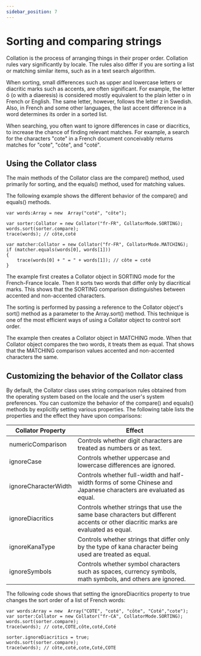 ```yaml
---
sidebar_position: 7
---
```


# Sorting and comparing strings

Collation is the process of arranging things in their proper order. Collation
rules vary significantly by locale. The rules also differ if you are sorting a
list or matching similar items, such as in a text search algorithm.

When sorting, small differences such as upper and lowercase letters or diacritic
marks such as accents, are often significant. For example, the letter ö (o with
a diaeresis) is considered mostly equivalent to the plain letter o in French or
English. The same letter, however, follows the letter z in Swedish. Also, in
French and some other languages, the last accent difference in a word determines
its order in a sorted list.

When searching, you often want to ignore differences in case or diacritics, to
increase the chance of finding relevant matches. For example, a search for the
characters "cote" in a French document conceivably returns matches for "cote",
"côte", and "coté".

## Using the Collator class

The main methods of the Collator class are the compare() method, used primarily
for sorting, and the equals() method, used for matching values.

The following example shows the different behavior of the compare() and equals()
methods.

```
var words:Array = new  Array("coté", "côte");

var sorter:Collator = new Collator("fr-FR", CollatorMode.SORTING);
words.sort(sorter.compare);
trace(words); // côte,coté

var matcher:Collator = new Collator("fr-FR", CollatorMode.MATCHING);
if (matcher.equals(words[0], words[1]))
{
	trace(words[0] + " = " + words[1]); // côte = coté
}
```

The example first creates a Collator object in SORTING mode for the
French-France locale. Then it sorts two words that differ only by diacritical
marks. This shows that the SORTING comparison distinguishes between accented and
non-accented characters.

The sorting is performed by passing a reference to the Collator object's sort()
method as a parameter to the Array.sort() method. This technique is one of the
most efficient ways of using a Collator object to control sort order.

The example then creates a Collator object in MATCHING mode. When that Collator
object compares the two words, it treats them as equal. That shows that the
MATCHING comparison values accented and non-accented characters the same.

## Customizing the behavior of the Collator class

By default, the Collator class uses string comparison rules obtained from the
operating system based on the locale and the user's system preferences. You can
customize the behavior of the compare() and equals() methods by explicitly
setting various properties. The following table lists the properties and the
effect they have upon comparisons:

| Collator Property    | Effect                                                                                                                            |
| -------------------- | --------------------------------------------------------------------------------------------------------------------------------- |
| numericComparison    | Controls whether digit characters are treated as numbers or as text.                                                              |
| ignoreCase           | Controls whether uppercase and lowercase differences are ignored.                                                                 |
| ignoreCharacterWidth | Controls whether full-width and half-width forms of some Chinese and Japanese characters are evaluated as equal.                  |
| ignoreDiacritics     | Controls whether strings that use the same base characters but different accents or other diacritic marks are evaluated as equal. |
| ignoreKanaType       | Controls whether strings that differ only by the type of kana character being used are treated as equal.                          |
| ignoreSymbols        | Controls whether symbol characters such as spaces, currency symbols, math symbols, and others are ignored.                        |

The following code shows that setting the ignoreDiacritics property to true
changes the sort order of a list of French words:

```
var words:Array = new  Array("COTE", "coté", "côte", "Coté","cote");
var sorter:Collator = new Collator("fr-CA", CollatorMode.SORTING);
words.sort(sorter.compare);
trace(words); // cote,COTE,côte,coté,Coté

sorter.ignoreDiacritics = true;
words.sort(sorter.compare);
trace(words); // côte,coté,cote,Coté,COTE
```
